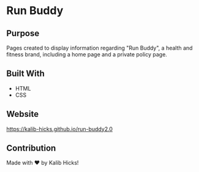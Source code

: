 # Run Buddy

## Purpose
Pages created to display information regarding "Run Buddy", a health and fitness brand, including a home page and a private policy page.

## Built With
* HTML
* CSS

## Website
https://kalib-hicks.github.io/run-buddy2.0

## Contribution
Made with ❤️ by Kalib Hicks!
